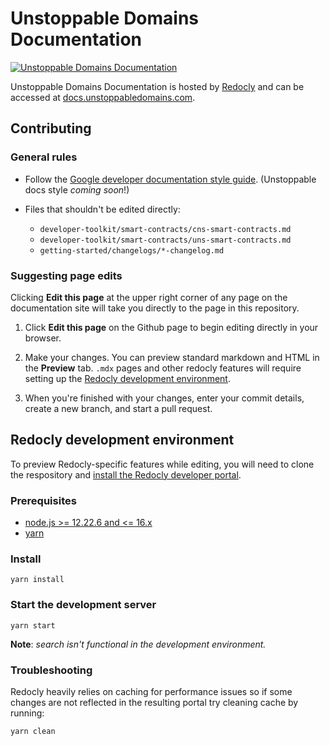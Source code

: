 # Unstoppable Domains Documentation

[![Unstoppable Domains Documentation](https://img.shields.io/badge/docs-unstoppabledomains.com-blue)](https://docs.unstoppabledomains.com/)

Unstoppable Domains Documentation is hosted by [Redocly](https://www.redocly.com/) and can be accessed at
[docs.unstoppabledomains.com](https://docs.unstoppabledomains.com/).

## Contributing

### General rules

- Follow the [Google developer documentation style guide](https://developers.google.com/style). (Unstoppable docs style *coming soon*!)

- Files that shouldn't be edited directly: 
    - `developer-toolkit/smart-contracts/cns-smart-contracts.md`
    - `developer-toolkit/smart-contracts/uns-smart-contracts.md`
    - `getting-started/changelogs/*-changelog.md`

### Suggesting page edits

Clicking **Edit this page** at the upper right corner of any page on the documentation site will take you directly to the page in this repository.

1. Click **Edit this page** on the Github page to begin editing directly in your browser. 

2. Make your changes. You can preview standard markdown and HTML in the **Preview** tab. `.mdx` pages and other redocly features will require setting up the [Redocly development environment](#redocly-development-environment).

3. When you're finished with your changes, enter your commit details, create a new branch, and start a pull request.

## Redocly development environment

To preview Redocly-specific features while editing, you will need to clone the respository and [install the Redocly developer portal](https://redocly.com/docs/developer-portal/installation/).

### Prerequisites

- [node.js >= 12.22.6 and <= 16.x](https://nodejs.org/en/)
- [yarn](https://yarnpkg.com/en/)

### Install

    yarn install

### Start the development server

    yarn start

**Note**: *search isn't functional in the development environment.*

### Troubleshooting

Redocly heavily relies on caching for performance issues so if some changes are not reflected in the resulting portal try cleaning cache by running:

    yarn clean
